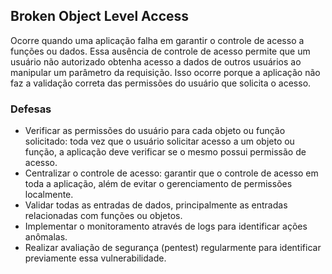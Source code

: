 ## Broken Object Level Access
Ocorre quando uma aplicação falha em garantir o controle de acesso a funções ou dados. 
Essa ausência de controle de acesso permite que um usuário não autorizado obtenha acesso a dados de outros usuários ao manipular um parâmetro da requisição. 
Isso ocorre porque a aplicação não faz a validação correta das permissões do usuário que solicita o acesso. 

### Defesas
- Verificar as permissões do usuário para cada objeto ou função solicitado: toda vez que o usuário solicitar acesso a um objeto ou função, a aplicação deve verificar se o mesmo possui permissão de acesso.
- Centralizar o controle de acesso: garantir que o controle de acesso em toda a aplicação, além de evitar o gerenciamento de permissões localmente.
- Validar todas as entradas de dados, principalmente as entradas relacionadas com funções ou objetos.
- Implementar o monitoramento através de logs para identificar ações anômalas.
- Realizar avaliação de segurança (pentest) regularmente para identificar previamente essa vulnerabilidade.

  
